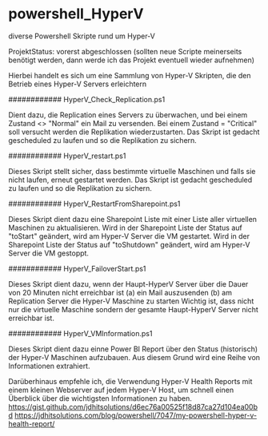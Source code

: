 # powershell_HyperV
diverse Powershell Skripte rund um Hyper-V

ProjektStatus: vorerst abgeschlossen (sollten neue Scripte meinerseits benötigt werden, dann werde ich das Projekt eventuell wieder aufnehmen)

Hierbei handelt es sich um eine Sammlung von Hyper-V Skripten, die den Betrieb eines Hyper-V Servers erleichtern

############ HyperV_Check_Replication.ps1

Dient dazu, die Replication eines Servers zu überwachen, und bei einem Zustand <> "Normal" ein Mail zu versenden.
Bei einem Zustand = "Critical" soll versucht werden die Replikation wiederzustarten. 
Das Skript ist gedacht gescheduled zu laufen und so die Replikation zu sichern.

############ HyperV_restart.ps1

Dieses Skript stellt sicher, dass bestimmte virtuelle Maschinen und falls sie nicht laufen, erneut gestartet werden.
Das Skript ist gedacht gescheduled zu laufen und so die Replikation zu sichern.

############ HyperV_RestartFromSharepoint.ps1

Dieses Skript dient dazu eine Sharepoint Liste mit einer Liste aller virtuellen Maschinen zu aktualisieren. 
Wird in der Sharepoint Liste der Status auf "toStart" geändert, wird am Hyper-V Server die VM gestartet.
Wird in der Sharepoint Liste der Status auf "toShutdown" geändert, wird am Hyper-V Server die VM gestoppt. 

############ HyperV_FailoverStart.ps1

Dieses Skript dient dazu, wenn der Haupt-HyperV Server über die Dauer von 20 Minuten nicht erreichbar ist
(a) ein Mail auszusenden
(b) am Replication Server die Hyper-V Maschine zu starten
Wichtig ist, dass nicht nur die virtuelle Maschine sondern der gesamte Haupt-HyperV Server nicht erreichbar ist. 

############ HyperV_VMInformation.ps1

Dieses Skript dient dazu einne Power BI Report über den Status (historisch) der Hyper-V Maschinen aufzubauen.
Aus diesem Grund wird eine Reihe von Informationen extrahiert. 

Darüberhinaus empfehle ich, die Verwendung Hyper-V Health Reports mit einem kleinen Webserver auf jedem Hyper-V Host, um schnell einen Überblick über die wichtigsten Informationen zu haben. 
https://gist.github.com/jdhitsolutions/d6ec76a00525f18d87ca27d104ea00bd
https://jdhitsolutions.com/blog/powershell/7047/my-powershell-hyper-v-health-report/
